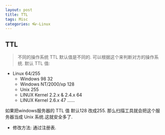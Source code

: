 ```yaml
---
layout: post
title: TTL
tags: Misc
categories: 👓-Linux
---
```


## TTL 
> 不同的操作系统 TTL 默认值是不同的. 可以根据这个来判断对方的操作系统.
默认 TTL 值:
- Linux                          64/255
	- Windows 98                     32
	- Windows NT/2000/xp             128
	- Unix                           255
	- LINUX Kernel 2.2.x & 2.4.x     64
	- LINUX Kernel 2.6.x             47
		……

如果把windows服务器的 TTL 值 默认128 改成255. 
那么扫描工具就会把这个服务器当成 Unix 系统.这就安全多了.

- 修改方法: 通过注册表.
	  


